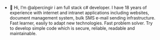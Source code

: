 - 👋 Hi, I’m @alpercingir
i am full stack c# developer. 
I have 18 years of experience with 
internet and intranet applications 
including websites, document management system,
 bulk SMS e-mail sending infrastructure.
Fast learner, easily to adapt new technologies.
Fast problem solver. 
Try to develop simple code
which is secure, reliable, readable 
and maintainable.
